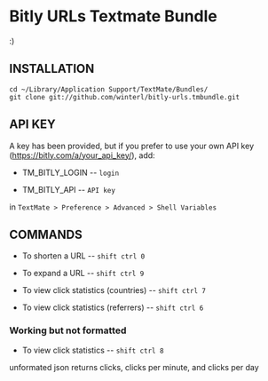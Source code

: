 Bitly URLs Textmate Bundle
==========================
:)

INSTALLATION
------------
    cd ~/Library/Application Support/TextMate/Bundles/
    git clone git://github.com/winterl/bitly-urls.tmbundle.git

API KEY
-------
A key has been provided, but if you prefer to use your own API key (https://bitly.com/a/your_api_key/), add:

* TM_BITLY_LOGIN -- `login`

* TM_BITLY_API -- `API key`

in `TextMate > Preference > Advanced > Shell Variables`

COMMANDS
--------
* To shorten a URL -- `shift ctrl 0`

* To expand a URL -- `shift ctrl 9`

* To view click statistics (countries) -- `shift ctrl 7`

* To view click statistics (referrers) -- `shift ctrl 6`

### Working but not formatted

* To view click statistics -- `shift ctrl 8`

unformated json returns clicks, clicks per minute, and clicks per day

